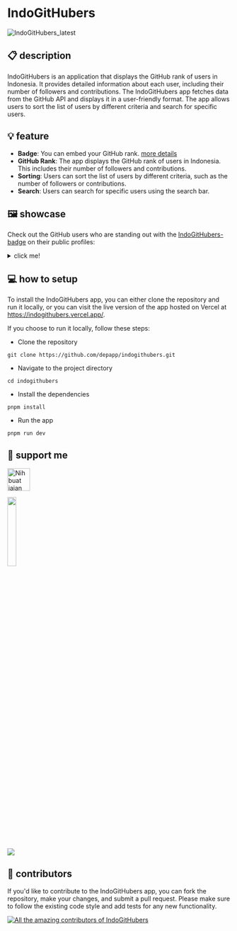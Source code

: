 # IndoGitHubers

![IndoGitHubers_latest](https://github.com/depapp/IndoGitHubers/assets/6134774/1f9ffb37-9257-4995-9ce1-57a4676c7cc9)

## :clipboard: description
IndoGitHubers is an application that displays the GitHub rank of users in Indonesia. It provides detailed information about each user, including their number of followers and contributions.
The IndoGitHubers app fetches data from the GitHub API and displays it in a user-friendly format. The app allows users to sort the list of users by different criteria and search for specific users.


## :bulb: feature
- **Badge**: You can embed your GitHub rank. [more details](https://github.com/depapp/IndoGitHubers/blob/main/BADGE_USAGE.md)
- **GitHub Rank**: The app displays the GitHub rank of users in Indonesia. This includes their number of followers and contributions.
- **Sorting**: Users can sort the list of users by different criteria, such as the number of followers or contributions.
- **Search**: Users can search for specific users using the search bar.


## :framed_picture: showcase
Check out the GitHub users who are standing out with the [IndoGitHubers-badge](https://github.com/depapp/IndoGitHubers/blob/main/BADGE_USAGE.md) on their public profiles:
<details>

<summary>click me!</summary>

* [depapp](https://github.com/depapp)

* [sendomoka](https://github.com/sendomoka)

* [taradevio](https://github.com/taradevio)

</details>


## :computer: how to setup
To install the IndoGitHubers app, you can either clone the repository and run it locally, or you can visit the live version of the app hosted on Vercel at https://indogithubers.vercel.app/.

If you choose to run it locally, follow these steps:
- Clone the repository
```
git clone https://github.com/depapp/indogithubers.git
```
- Navigate to the project directory
```
cd indogithubers
```
- Install the dependencies
```
pnpm install
```
- Run the app
```
pnpm run dev
```

## :muscle: support me
<a href="https://www.nihbuatjajan.com/depapp" target="_blank"><img src="https://d4xyvrfd64gfm.cloudfront.net/buttons/default-cta.png" alt="Nih buat jajan" style="height: 51px !important;" ></a>

<a href="https://saweria.co/depapp" target="_blank"><img src="https://github-production-user-asset-6210df.s3.amazonaws.com/6134774/278801090-c4efd5c9-c0a7-43dc-9ea1-c21bc1a55203.png" width="20%" height="20%"></a>

<a href="https://www.paypal.me/depapp" target="_blank"><img src="https://www.paypalobjects.com/digitalassets/c/website/marketing/apac/C2/logos-buttons/optimize/44_Yellow_PayPal_Pill_Button.png"></a>


## :busts_in_silhouette: contributors
If you'd like to contribute to the IndoGitHubers app, you can fork the repository, make your changes, and submit a pull request. Please make sure to follow the existing code style and add tests for any new functionality.

<a href="https://github.com/depapp/IndoGitHubers/graphs/contributors"><img src="https://contrib.rocks/image?repo=depapp/IndoGitHubers" alt="All the amazing contributors of IndoGitHubers"></a>

